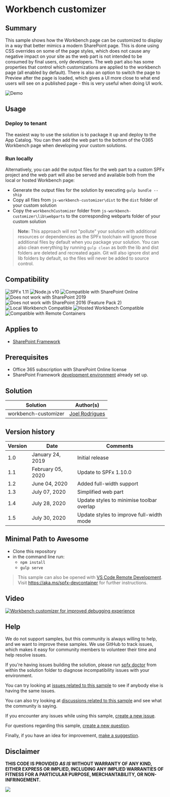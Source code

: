 # Workbench customizer

## Summary

This sample shows how the Workbench page can be customized to display in a way that better mimics a modern SharePoint page.
This is done using CSS overrides on some of the page styles, which does not cause any negative impact on your site as the web part is not intended to be consumed by final users, only developers.
The web part also has some properties that control which customizations are applied to the workbench page (all enabled by default). There is also an option to switch the page to Preview after the page is loaded, which gives a UI more close to what end users will see on a published page - this is very useful when doing UI work.

![Demo](./assets/Preview.png)

## Usage

### Deploy to tenant

The easiest way to use the solution is to package it up and deploy to the App Catalog. You can then add the web part to the bottom of the O365 Workbench page when developing your custom solutions.

### Run locally

Alternatively, you can add the output files for the web part to a custom SPFx project and the web part will also be served and available both from the local or hosted Workbench page:

* Generate the output files for the solution by executing `gulp bundle --ship`
* Copy all files from `js-workbench-customizer\dist` to the `dist` folder of your custom solution
* Copy the `workbenchCustomizer` folder from `js-workbench-customizer\lib\webparts` to the corresponding webparts folder of your custom solution

> **Note:** This approach will not "pollute" your solution with additional resources or dependencies as the SPFx toolchain will ignore those additional files by default when you package your solution. You can also clean everything by running `gulp clean` as both the lib and dist folders are deleted and recreated again. Git will also ignore dist and lib folders by default, so the files will never be added to source control.

## Compatibility

![SPFx 1.11](https://img.shields.io/badge/SPFx-1.11.0-green.svg) 
![Node.js v10](https://img.shields.io/badge/Node.js-v10-green.svg) 
![Compatible with SharePoint Online](https://img.shields.io/badge/SharePoint%20Online-Compatible-green.svg)
![Does not work with SharePoint 2019](https://img.shields.io/badge/SharePoint%202019-Not%20compatible-red.svg)
![Does not work with SharePoint 2016 (Feature Pack 2)](https://img.shields.io/badge/SharePoint%202016%20(Feature%20Pack%202)-Not%20compatible-red.svg)
![Local Workbench Compatible](https://img.shields.io/badge/Local%20Workbench-Compatible-green.svg)
![Hosted Workbench Compatible](https://img.shields.io/badge/Hosted%20Workbench-Compatible-green.svg)
![Compatible with Remote Containers](https://img.shields.io/badge/Remote%20Containers-Compatible-green.svg)

## Applies to

* [SharePoint Framework](https://learn.microsoft.com/sharepoint/dev/spfx/sharepoint-framework-overview)

## Prerequisites

* Office 365 subscription with SharePoint Online license
* SharePoint Framework [development environment](https://learn.microsoft.com/sharepoint/dev/spfx/set-up-your-development-environment) already set up.

## Solution

Solution|Author(s)
--------|---------
workbench-customizer|[Joel Rodrigues](https://github.com/joelfmrodrigues)

## Version history

Version|Date|Comments
-------|----|--------
1.0|January 24, 2019|Initial release
1.1|February 05, 2020|Update to SPFx 1.10.0
1.2|June 04, 2020|Added full-width support
1.3|July 07, 2020|Simplified web part
1.4|July 28, 2020|Update styles to minimise toolbar overlap
1.5|July 30, 2020|Update styles to improve full-width mode

## Minimal Path to Awesome

* Clone this repository
* in the command line run:
  * `npm install`
  * `gulp serve`

>  This sample can also be opened with [VS Code Remote Development](https://code.visualstudio.com/docs/remote/remote-overview). Visit https://aka.ms/spfx-devcontainer for further instructions.

## Video

[![Workbench customizer for improved debugging experience](./assets/video-thumbnail.jpg)](https://www.youtube.com/watch?v=u1Bnb7yn3_w "Workbench customizer for improved debugging experience")

## Help

We do not support samples, but this community is always willing to help, and we want to improve these samples. We use GitHub to track issues, which makes it easy for  community members to volunteer their time and help resolve issues.

If you're having issues building the solution, please run [spfx doctor](https://pnp.github.io/cli-microsoft365/cmd/spfx/spfx-doctor/) from within the solution folder to diagnose incompatibility issues with your environment.

You can try looking at [issues related to this sample](https://github.com/pnp/sp-dev-fx-webparts/issues?q=label%3A%22sample%3A%20js-workbench-customizer") to see if anybody else is having the same issues.

You can also try looking at [discussions related to this sample](https://github.com/pnp/sp-dev-fx-webparts/discussions?discussions_q=js-workbench-customizer) and see what the community is saying.

If you encounter any issues while using this sample, [create a new issue](https://github.com/pnp/sp-dev-fx-webparts/issues/new?assignees=&labels=Needs%3A+Triage+%3Amag%3A%2Ctype%3Abug-suspected%2Csample%3A%20js-workbench-customizer&template=bug-report.yml&sample=js-workbench-customizer&authors=@joelfmrodrigues&title=js-workbench-customizer%20-%20).

For questions regarding this sample, [create a new question](https://github.com/pnp/sp-dev-fx-webparts/issues/new?assignees=&labels=Needs%3A+Triage+%3Amag%3A%2Ctype%3Aquestion%2Csample%3A%20js-workbench-customizer&template=question.yml&sample=js-workbench-customizer&authors=@joelfmrodrigues&title=js-workbench-customizer%20-%20).

Finally, if you have an idea for improvement, [make a suggestion](https://github.com/pnp/sp-dev-fx-webparts/issues/new?assignees=&labels=Needs%3A+Triage+%3Amag%3A%2Ctype%3Aenhancement%2Csample%3A%20js-workbench-customizer&template=question.yml&sample=js-workbench-customizer&authors=@joelfmrodrigues&title=js-workbench-customizer%20-%20).


## Disclaimer

**THIS CODE IS PROVIDED *AS IS* WITHOUT WARRANTY OF ANY KIND, EITHER EXPRESS OR IMPLIED, INCLUDING ANY IMPLIED WARRANTIES OF FITNESS FOR A PARTICULAR PURPOSE, MERCHANTABILITY, OR NON-INFRINGEMENT.**


<img src="https://pnptelemetry.azurewebsites.net/sp-dev-fx-webparts/samples/js-workbench-customizer" />
